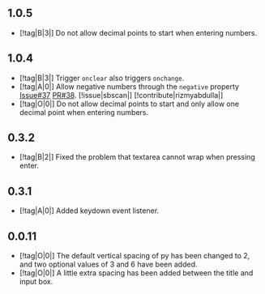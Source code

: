 ## 1.0.5

- [!tag|B|3|] Do not allow decimal points to start when entering numbers.

## 1.0.4

- [!tag|B|3|] Trigger `onclear` also triggers `onchange`.
- [!tag|A|0|] Allow negative numbers through the `negative` property [Issue#37](https://github.com/any-tdf/stdf/issues/37) [PR#38](https://github.com/any-tdf/stdf/pull/38). [!issue|sbscan|] [!contribute|rizmyabdulla|]
- [!tag|O|0|] Do not allow decimal points to start and only allow one decimal point when entering numbers.

## 0.3.2

- [!tag|B|2|] Fixed the problem that textarea cannot wrap when pressing enter.

## 0.3.1

- [!tag|A|0|] Added keydown event listener.

## 0.0.11

- [!tag|O|0|] The default vertical spacing of py has been changed to 2, and two optional values of 3 and 6 have been added.
- [!tag|O|0|] A little extra spacing has been added between the title and input box.
